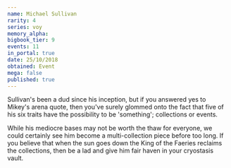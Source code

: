 ```yaml
---
name: Michael Sullivan
rarity: 4
series: voy
memory_alpha:
bigbook_tier: 9
events: 11
in_portal: true
date: 25/10/2018
obtained: Event
mega: false
published: true
---
```


Sullivan's been a dud since his inception, but if you answered yes to Mikey's arena quote, then you've surely glommed onto the fact that five of his six traits have the possibility to be 'something'; collections or events.

While his mediocre bases may not be worth the thaw for everyone, we could certainly see him become a multi-collection piece before too long. If you believe that when the sun goes down the King of the Faeries reclaims the collections, then be a lad and give him fair haven in your cryostasis vault.
